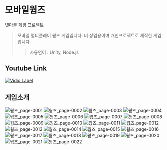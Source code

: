 # 모바일웜즈
넷마블 게임 프로젝트

> 모바일 멀티플레이 웜즈 게임입니다.
> 비 상업용이며 개인프로젝트로 제작한 게임입니다.
>> 사용언어 : Unity, Node.js

## Youtube Link
[![Vidio Label](http://img.youtube.com/vi/HE3Wc6wA2eM/0.jpg)](https://www.youtube.com/watch?v=HE3Wc6wA2eM)

## 게임소개

![웜즈_page-0001](https://github.com/user-attachments/assets/9dedaeeb-c82c-449c-bce2-f68fa144aa1a)
![웜즈_page-0002](https://github.com/user-attachments/assets/31606e55-d2ef-41e2-ba39-d7d3f3d6f295)
![웜즈_page-0003](https://github.com/user-attachments/assets/cfbdfcb0-3e30-49c5-90c8-59c473c82af7)
![웜즈_page-0004](https://github.com/user-attachments/assets/fc35a0eb-0222-42e0-8af4-811e5686f7e6)
![웜즈_page-0005](https://github.com/user-attachments/assets/8c681b75-ee28-4bc1-8d72-e62d96fd981d)
![웜즈_page-0006](https://github.com/user-attachments/assets/98dac9e8-70d0-4f16-ae53-7321870eefaa)
![웜즈_page-0007](https://github.com/user-attachments/assets/c3a9d3a1-1d41-4194-8996-7f889cfe727b)
![웜즈_page-0008](https://github.com/user-attachments/assets/01ae804e-90bb-4e91-ba15-3cfb0b093ddf)
![웜즈_page-0009](https://github.com/user-attachments/assets/6b80df6c-e912-4207-a197-3b42429e0de8)
![웜즈_page-0010](https://github.com/user-attachments/assets/75a06871-b110-4fcd-98fd-b30553f03c8e)
![웜즈_page-0011](https://github.com/user-attachments/assets/73e03b14-60d1-49b6-a1f6-456793a6211a)
![웜즈_page-0012](https://github.com/user-attachments/assets/30b9b360-c405-4830-ad1d-3d4b009da7fe)
![웜즈_page-0013](https://github.com/user-attachments/assets/018bae8b-e4fa-4070-97a5-aa787897c2c1)
![웜즈_page-0014](https://github.com/user-attachments/assets/70cc61ba-d47a-4ba7-bc12-fc9ae7319df1)
![웜즈_page-0015](https://github.com/user-attachments/assets/1b458dce-21e3-4bd0-b503-82a072743057)
![웜즈_page-0016](https://github.com/user-attachments/assets/506b8d85-b4c0-4ba7-87a4-8f37fbaf53b7)
![웜즈_page-0017](https://github.com/user-attachments/assets/aacaf7c6-6edb-4f0b-a3cc-5ca10459b141)
![웜즈_page-0018](https://github.com/user-attachments/assets/9cfd24d1-d798-40de-b96b-22ad88482f2d)
![웜즈_page-0019](https://github.com/user-attachments/assets/840367bc-0b27-4088-8cfe-ca5a6d115fe9)
![웜즈_page-0020](https://github.com/user-attachments/assets/933f6857-26b6-405e-9c5f-ede10ae7e3e8)
![웜즈_page-0021](https://github.com/user-attachments/assets/2d33c274-e28a-4ab9-a1e2-46d0c65f7012)
![웜즈_page-0022](https://github.com/user-attachments/assets/82b6dadb-dbb9-4dcd-8de6-fc38626cd205)
